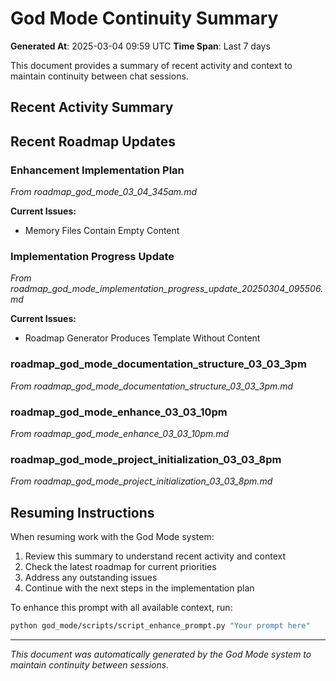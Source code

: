 # God Mode Continuity Summary

**Generated At**: 2025-03-04 09:59 UTC
**Time Span**: Last 7 days

This document provides a summary of recent activity and context to maintain continuity between chat sessions.

## Recent Activity Summary

## Recent Roadmap Updates

### Enhancement Implementation Plan
*From roadmap_god_mode_03_04_345am.md*

**Current Issues:**
- Memory Files Contain Empty Content

### Implementation Progress Update
*From roadmap_god_mode_implementation_progress_update_20250304_095506.md*

**Current Issues:**
- Roadmap Generator Produces Template Without Content

### roadmap_god_mode_documentation_structure_03_03_3pm
*From roadmap_god_mode_documentation_structure_03_03_3pm.md*

### roadmap_god_mode_enhance_03_03_10pm
*From roadmap_god_mode_enhance_03_03_10pm.md*

### roadmap_god_mode_project_initialization_03_03_8pm
*From roadmap_god_mode_project_initialization_03_03_8pm.md*

## Resuming Instructions

When resuming work with the God Mode system:

1. Review this summary to understand recent activity and context
2. Check the latest roadmap for current priorities
3. Address any outstanding issues
4. Continue with the next steps in the implementation plan

To enhance this prompt with all available context, run:
```bash
python god_mode/scripts/script_enhance_prompt.py "Your prompt here"
```

---

*This document was automatically generated by the God Mode system to maintain continuity between sessions.*